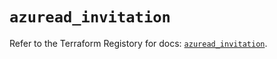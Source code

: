 # `azuread_invitation`

Refer to the Terraform Registory for docs: [`azuread_invitation`](https://registry.terraform.io/providers/hashicorp/azuread/2.44.1/docs/resources/invitation).
